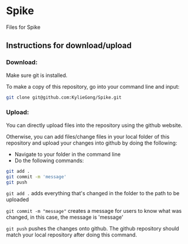 # Spike
Files for Spike

## Instructions for download/upload

### Download:

Make sure git is installed.

To make a copy of this repository, go into your command line and input:
```bash 
git clone git@github.com:KylieGong/Spike.git
```

### Upload:

You can directly upload files into the repository using the github website.

Otherwise, you can add files/change files in your local folder of this repository and upload your changes into github by doing the following:

* Navigate to your folder in the command line
* Do the following commands:
```bash
git add .
git commit -m 'message'
git push
```

`git add .` adds everything that's changed in the folder to the path to be uploaded

`git commit -m "message"` creates a message for users to know what was changed, in this case, the message is 'message'

`git push` pushes the changes onto github. The github repository should match your local repository after doing this command. 

